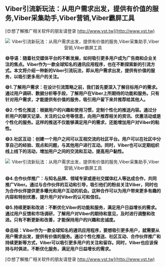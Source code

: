## **Viber引流新玩法：从用户需求出发，提供有价值的服务,Viber采集助手,Viber营销,Viber霸屏工具**

[😍想了解推广相关软件的朋友请登录 http://www.vst.tw](http://www.vst.tw)

 <center><img src="https://vst.tw/MP4/tuiguang/png/2.png" alt="Viber引流新玩法：从用户需求出发，提供有价值的服务,Viber采集助手,Viber营销,Viber霸屏工具"></center>

**😄导语：随着社交媒体平台的不断发展，如何吸引更多用户成为广告商和企业关注的焦点。Viber作为一款全球知名的通讯应用程序，也在不断探索新的引流方式。本文将介绍一种新的Viber引流玩法，即从用户需求出发，提供有价值的服务，以吸引更多用户的关注。**

**😄1.了解用户需求：在设计引流策略之前，我们首先要深入了解目标用户的需求。通过用户调研、数据分析等手段，了解用户在Viber上所期待的功能和服务。只有针对用户需求，才能提供有价值的服务，吸引用户留下来并推荐给其他人。**

**😄2.个性化推送：根据用户的兴趣和使用习惯，定制个性化的推送内容。通过分析用户的聊天记录、关注的公众号等信息，向用户推荐相关的资讯、优惠活动或是个性化的服务。这样的推送不仅能够满足用户的需求，还能增加用户对Viber的粘性。**

**😄3.社区互动：创建一个用户之间可以互相交流的社区平台。用户可以在社区中分享自己的经验、观点和问题，与其他用户进行互动。同时，Viber也可以定期组织线上线下的活动，增加用户之间的交流和互动，提高用户黏性。**

 <center><img src="https://vst.tw/MP4/tuiguang/png/4.png" alt="Viber引流新玩法：从用户需求出发，提供有价值的服务,Viber采集助手,Viber营销,Viber霸屏工具"></center>

**😄4.合作伙伴推广：与知名品牌、领域专家或是社交媒体红人等达成合作，共同推广Viber。通过与合作伙伴的互动和引导，吸引他们的粉丝关注Viber，同时也为合作伙伴提供更多曝光和用户互动的机会。这种合作可以为用户带来更多有趣的内容和特别优惠，提升用户对Viber的认可和信任。**

**😄5.持续更新和改进：不断优化Viber的功能和服务，满足用户日益增长的需求。通过用户反馈和市场调研，了解用户对Viber的期待和意见，及时进行调整和改进。只有不断更新和改善，才能保持用户的兴趣和忠诚度。**

**😄总结：Viber作为一款全球知名的通讯应用程序，要想吸引更多用户，就需要从用户需求出发，提供有价值的服务。通过个性化推送、社区互动、合作伙伴推广和持续更新等方式，Viber可以吸引更多用户的关注和留存。同时，Viber也应该保持与时俱进，不断优化服务，满足用户日益增长的需求。**

[😍想了解推广相关软件的朋友请登录 http://www.vst.tw](http://www.vst.tw)



